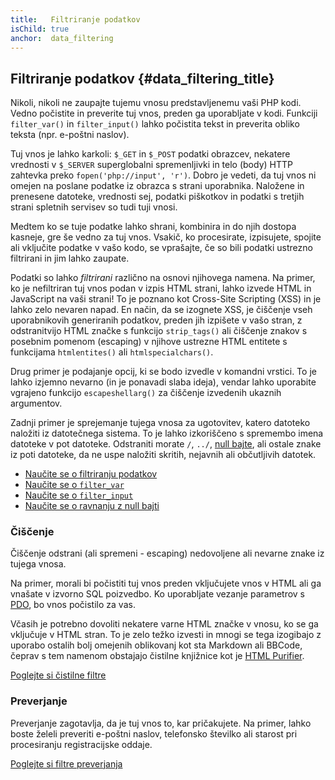 ```yaml
---
title:   Filtriranje podatkov
isChild: true
anchor:  data_filtering
---
```


## Filtriranje podatkov {#data_filtering_title}

Nikoli, nikoli ne zaupajte tujemu vnosu predstavljenemu vaši PHP kodi. Vedno počistite in preverite
tuj vnos, preden ga uporabljate v kodi. Funkciji `filter_var()` in `filter_input()` lahko počistita tekst
in preverita obliko teksta (npr. e-poštni naslov).

Tuj vnos je lahko karkoli: `$_GET` in `$_POST` podatki obrazcev, nekatere vrednosti v `$_SERVER`
superglobalni spremenljivki in telo (body) HTTP zahtevka preko `fopen('php://input', 'r')`. Dobro je vedeti,
da tuj vnos ni omejen na poslane podatke iz obrazca s strani uporabnika. Naložene in prenesene datoteke, vrednosti
sej, podatki piškotkov in podatki s tretjih strani spletnih servisev so tudi tuji vnosi.

Medtem ko se tuje podatke lahko shrani, kombinira in do njih dostopa kasneje, gre še vedno za tuj vnos. Vsakič,
ko procesirate, izpisujete, spojite ali vključite podatke v vašo kodo, se vprašajte, če so bili podatki ustrezno
filtrirani in jim lahko zaupate.

Podatki so lahko _filtrirani_ različno na osnovi njihovega namena. Na primer, ko je nefiltriran tuj vnos podan
v izpis HTML strani, lahko izvede HTML in JavaScript na vaši strani! To je poznano kot Cross-Site Scripting (XSS)
in je lahko zelo nevaren napad. En način, da se izognete XSS, je čiščenje vseh uporabnikovih generiranih podatkov,
preden jih izpišete v vašo stran, z odstranitvijo HTML značke s funkcijo `strip_tags()` ali čiščenje znakov s posebnim
pomenom (escaping) v njihove ustrezne HTML entitete s funkcijama `htmlentites()` ali `htmlspecialchars()`.

Drug primer je podajanje opcij, ki se bodo izvedle v komandni vrstici. To je lahko izjemno nevarno
(in je ponavadi slaba ideja), vendar lahko uporabite vgrajeno funkcijo `escapeshellarg()` za čiščenje
izvedenih ukaznih argumentov.

Zadnji primer je sprejemanje tujega vnosa za ugotovitev, katero datoteko naložiti iz datotečnega sistema. To je
lahko izkoriščeno s spremembo imena datoteke v pot datoteke. Odstraniti morate `/`, `../`, [null bajte][6], ali ostale
znake iz poti datoteke, da ne uspe naložiti skritih, nejavnih ali občutljivih datotek.

* [Naučite se o filtriranju podatkov][1]
* [Naučite se o `filter_var`][4]
* [Naučite se o `filter_input`][5]
* [Naučite se o ravnanju z null bajti][6]

### Čiščenje

Čiščenje odstrani (ali spremeni - escaping) nedovoljene ali nevarne znake iz tujega vnosa.

Na primer, morali bi počistiti tuj vnos preden vključujete vnos v HTML ali ga vnašate
v izvorno SQL poizvedbo. Ko uporabljate vezanje parametrov s [PDO](#databases), bo
vnos počistilo za vas.

Včasih je potrebno dovoliti nekatere varne HTML značke v vnosu, ko se ga vključuje v HTML stran.
To je zelo težko izvesti in mnogi se tega izogibajo z uporabo ostalih bolj omejenih oblikovanj kot
sta Markdown ali BBCode, čeprav s tem namenom obstajajo čistilne knjižnice kot je [HTML Purifier][html-purifier].

[Poglejte si čistilne filtre][2]

### Preverjanje

Preverjanje zagotavlja, da je tuj vnos to, kar pričakujete. Na primer, lahko boste želeli preveriti
e-poštni naslov, telefonsko številko ali starost pri procesiranju registracijske oddaje.

[Poglejte si filtre preverjanja][3]


[1]: http://php.net/book.filter
[2]: http://php.net/filter.filters.sanitize
[3]: http://php.net/filter.filters.validate
[4]: http://php.net/function.filter-var
[5]: http://php.net/function.filter-input
[6]: http://php.net/security.filesystem.nullbytes
[html-purifier]: http://htmlpurifier.org/